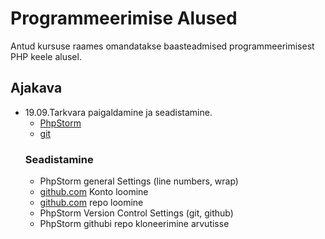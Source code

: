 # Programmeerimise Alused
Antud kursuse raames omandatakse baasteadmised programmeerimisest PHP keele alusel.
## Ajakava
* 19.09.Tarkvara paigaldamine ja seadistamine.
    * [PhpStorm](https://www.jetbrains.com/phpstorm/download/#section=windows)
    * [git](https://desktop.github.com/)
    ### Seadistamine 
    * PhpStorm general Settings (line numbers, wrap)
    * [github.com](https://github.com) Konto loomine
    * [github.com](https://github.com) repo loomine
    * PhpStorm Version Control Settings (git, github)
    * PhpStorm githubi repo kloneerimine arvutisse